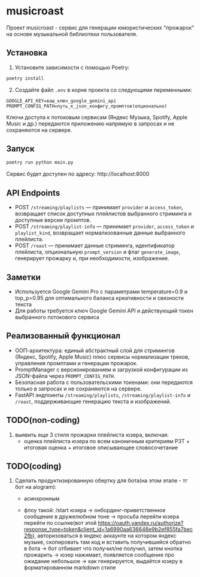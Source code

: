 # musicroast

Проект musicroast - сервис для генерации юмористических "прожарок" на основе музыкальной библиотеки пользователя.

## Установка

1. Установите зависимости с помощью Poetry:
```bash
poetry install
```

2. Создайте файл `.env` в корне проекта со следующими переменными:
```
GOOGLE_API_KEY=ваш_ключ_google_gemini_api
PROMPT_CONFIG_PATH=путь_к_json_конфигу_промптов(опционально)
```

Ключи доступа к потоковым сервисам (Яндекс Музыка, Spotify, Apple Music и др.) передаются приложению напрямую в запросах и не сохраняются на сервере.


## Запуск

```bash
poetry run python main.py
```

Сервис будет доступен по адресу: http://localhost:8000

## API Endpoints

- POST `/streaming/playlists` — принимает `provider` и `access_token`, возвращает список доступных плейлистов выбранного стриминга и доступные версии промптов.
- POST `/streaming/playlist-info` — принимает `provider`, `access_token` и `playlist_kind`, возвращает нормализованные данные выбранного плейлиста.
- POST `/roast` — принимает данные стриминга, идентификатор плейлиста, опциональную `prompt_version` и флаг `generate_image`, генерирует прожарку и, при необходимости, изображение.

## Заметки

- Используется Google Gemini Pro с параметрами temperature=0.9 и top_p=0.95 для оптимального баланса креативности и связности текста
- Для работы требуется ключ Google Gemini API и действующий токен выбранного потокового сервиса


## Реализованный функционал
- ООП-архитектура: единый абстрактный слой для стримингов (Яндекс, Spotify, Apple Music) плюс сервисы нормализации треков, управления промптами и генерации прожарок.
- PromptManager с версионированием и загрузкой конфигурации из JSON-файла через `PROMPT_CONFIG_PATH`.
- Безопасная работа с пользовательскими токенами: они передаются только в запросах и не сохраняются на сервере.
- FastAPI эндпоинты `/streaming/playlists`, `/streaming/playlist-info` и `/roast`, поддерживающие генерацию текста и изображений.


## TODO(non-coding)
1. выявить еще 3 стиля прожарки плейлиста юзера, включая:
    - оценка плейлиста юзера по всем каноничным критериям РЗТ + итоговая оценка + итоговое описывающее словосочетание

## TODO(coding)
1. Сделать продуктизированную обертку для бота(на этом этапе - тг бот на aiogram):
    - асинхронным

    - флоу такой: /start юзера -> онбординг-приветственное сообщение в дружелюбном тоне -> просьба перейти юзера перейти по ссылке(вот этой https://oauth.yandex.ru/authorize?response_type=token&client_id=1a6990aa636648e9b2ef855fa7bec2fb), авторизоваться в яндекс аккаунте на котором яндекс музыке, скопировать там код и вставить получившийся обратно в бота -> бот отбивает что получил/не получил, затем кнопка прожарить -> юзер нажимает, появляется сообщение про ожидание небольшое -> как генерируется, выдаётся юзеру в форматированном markdown стиле

